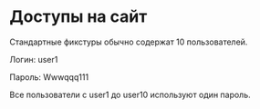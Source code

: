 # Доступы на сайт

Стандартные фикстуры обычно содержат 10 пользователей.

Логин: user1

Пароль: Wwwqqq111

Все пользователи с user1 до user10 используют один пароль.
